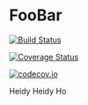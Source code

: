 # FooBar

[![Build Status](https://travis-ci.org/ArchieCall/FooBar.jl.svg?branch=master)](https://travis-ci.org/ArchieCall/FooBar.jl)

[![Coverage Status](https://coveralls.io/repos/ArchieCall/FooBar.jl/badge.svg?branch=master&service=github)](https://coveralls.io/github/ArchieCall/FooBar.jl?branch=master)

[![codecov.io](http://codecov.io/github/ArchieCall/FooBar.jl/coverage.svg?branch=master)](http://codecov.io/github/ArchieCall/FooBar.jl?branch=master)

Heidy Heidy Ho
